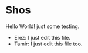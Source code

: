 # Shos

Hello World!
just some testing.

* Erez: I just edit this file.
* Tamir: I just edit this file too.
